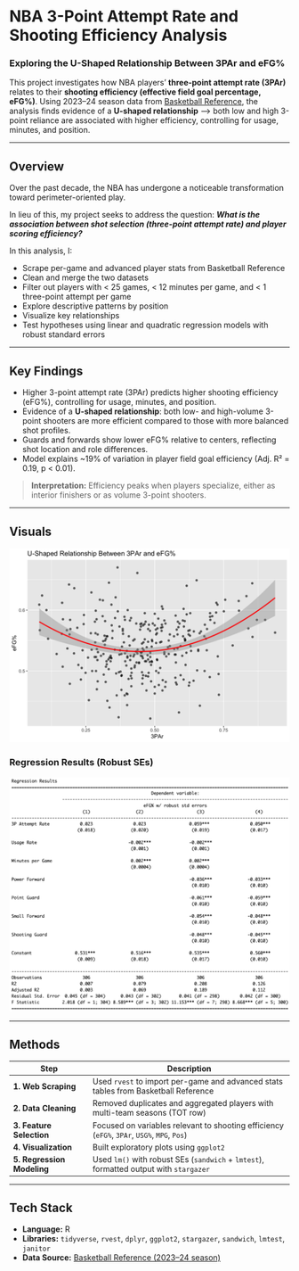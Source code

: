 # NBA 3-Point Attempt Rate and Shooting Efficiency Analysis
### Exploring the U-Shaped Relationship Between 3PAr and eFG%

This project investigates how NBA players’ **three-point attempt rate (3PAr)** relates to their **shooting efficiency (effective field goal percentage, eFG%)**. Using 2023–24 season data from [Basketball Reference](https://www.basketball-reference.com), the analysis finds evidence of a **U-shaped relationship** --> both low and high 3-point reliance are associated with higher efficiency, controlling for usage, minutes, and position.

---

## Overview

Over the past decade, the NBA has undergone a noticeable transformation toward perimeter-oriented play.

In lieu of this, my project seeks to address the question: ***What is the association between shot selection (three-point attempt rate) and player scoring efficiency?***

In this analysis, I:
- Scrape per-game and advanced player stats from Basketball Reference
- Clean and merge the two datasets
- Filter out players with < 25 games, < 12 minutes per game, and < 1 three-point attempt per game
- Explore descriptive patterns by position
- Visualize key relationships
- Test hypotheses using linear and quadratic regression models with robust standard errors

---

## Key Findings

- Higher 3-point attempt rate (3PAr) predicts higher shooting efficiency (eFG%), controlling for usage, minutes, and position.
- Evidence of a **U-shaped relationship**: both low- and high-volume 3-point shooters are more efficient compared to those with more balanced shot profiles.
- Guards and forwards show lower eFG% relative to centers, reflecting shot location and role differences.
- Model explains ~19% of variation in player field goal efficiency (Adj. R² = 0.19, p < 0.01).

> **Interpretation:** Efficiency peaks when players specialize, either as interior finishers or as volume 3-point shooters.

---

## Visuals

![U-Shaped Relationship](plots/u-shape.png)

### Regression Results (Robust SEs)
![Regression Results](plots/regression_table.png)

---

## Methods

| Step | Description |
|------|--------------|
| **1. Web Scraping** | Used `rvest` to import per-game and advanced stats tables from Basketball Reference |
| **2. Data Cleaning** | Removed duplicates and aggregated players with multi-team seasons (TOT row) |
| **3. Feature Selection** | Focused on variables relevant to shooting efficiency (`eFG%`, `3PAr`, `USG%`, `MPG`, `Pos`) |
| **4. Visualization** | Built exploratory plots using `ggplot2` |
| **5. Regression Modeling** | Used `lm()` with robust SEs (`sandwich` + `lmtest`), formatted output with `stargazer` |

---

## Tech Stack

- **Language:** R  
- **Libraries:** `tidyverse`, `rvest`, `dplyr`, `ggplot2`, `stargazer`, `sandwich`, `lmtest`, `janitor`  
- **Data Source:** [Basketball Reference (2023–24 season)](https://www.basketball-reference.com)

